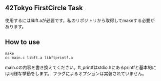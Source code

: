 ## 42Tokyo FirstCircle Task
使用するにはlibft.aが必要です。私のリポジトリから取得してmakeする必要があります。
## How to use
```
make
cc main.c libft.a libftprintf.a
```
main.cの内容を書き換えてください。ft_printfはstdio.hにあるprintfと基本的には同様な挙動をします。
フラグによるオプションは実装されていません。